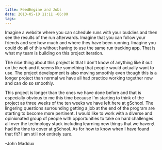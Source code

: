 ```yaml
---
title: FeedEngine and Jobs
date: 2013-05-10 11:11 -06:00
tags:
---
```


Imagine a website where you can schedule runs with your buddies and then see the results of the run afterwards. Imagine that you can follow your friends and see how much and where they have been running. Imagine you could do all of this without having to use the same run tracking app. That is what my team is building on this project iteration.

The nice thing about this project is that I don't know of anything like it out on the web and it seems like something that people would actually want to use. The project development is also moving smoothly even though this is a longer project than normal we have all had practice working together now and can do so smoothly.

This project is longer than the ones we have done before and that is especially obvious to me this time because I'm starting to think of the project as three weeks of the ten weeks we have left here at gSchool. The lingering questions surrounding getting a job at the end of the program are starting to become more pertinent. I would like to work with a diverse and opinionated group of people with opportunities to take on hard challenges all over the technology stack including learning new things that we haven;t had the time to cover at gSchool. As for how to know when I have found that fit? I am still not entirely sure.

-John Maddux
